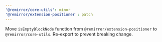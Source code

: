 ```yaml
---
'@remirror/core-utils': minor
'@remirror/extension-positioner': patch
---
```


Move `isEmptyBlockNode` function from `@remirror/extension-positioner` to `@remirror/core-utils`. Re-export to prevent breaking change.
